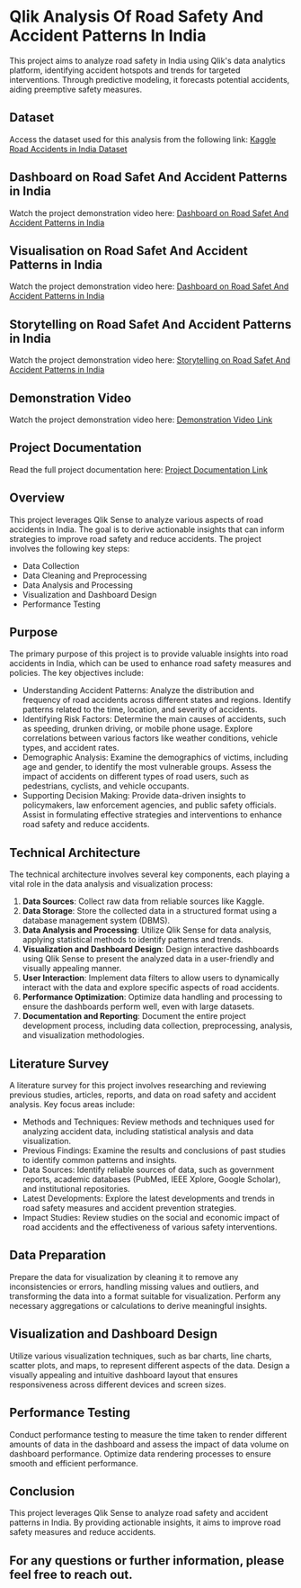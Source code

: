 
# Qlik Analysis Of Road Safety And Accident Patterns In India

This project aims to analyze road safety in India using Qlik's data analytics platform, identifying accident hotspots and trends for targeted interventions. Through predictive modeling, it forecasts potential accidents, aiding preemptive safety measures.

## Dataset
Access the dataset used for this analysis from the following link: [Kaggle Road Accidents in India Dataset](https://www.kaggle.com/datasets/aryakittukrishnasai/road-accidents-in-india)

## Dashboard on Road Safet And Accident Patterns in India
Watch the project demonstration video here: [Dashboard on Road Safet And Accident Patterns in India](https://drive.google.com/file/d/1CiSG3V0KbgbndYEq8pCvtOJ-WSIR8NyO/view?usp=drive_link)

## Visualisation on Road Safet And Accident Patterns in India
Watch the project demonstration video here: [Dashboard on Road Safet And Accident Patterns in India](https://drive.google.com/file/d/1JIuSbtDrMm0DDEP-XZnECx5HCeWPciBt/view?usp=drive_link)

## Storytelling on Road Safet And Accident Patterns in India
Watch the project demonstration video here: [Storytelling on Road Safet And Accident Patterns in India](https://drive.google.com/file/d/1wA_hy0TD4Ap-QqPxO18UihozhzhjDJe-/view?usp=drive_link)

## Demonstration Video
Watch the project demonstration video here: [Demonstration Video Link](https://drive.google.com/file/d/1tYpLEJlBIvWfWi-gStXbo1cuhAGpAQxs/view?usp=sharing)

## Project Documentation
Read the full project documentation here: [Project Documentation Link](https://drive.google.com/file/d/1ypl83uMnHewBCIHK0CB2wqEqyN4yBevY/view?usp=drive_link) 

## Overview
This project leverages Qlik Sense to analyze various aspects of road accidents in India. The goal is to derive actionable insights that can inform strategies to improve road safety and reduce accidents. The project involves the following key steps:
- Data Collection
- Data Cleaning and Preprocessing
- Data Analysis and Processing
- Visualization and Dashboard Design
- Performance Testing

## Purpose
The primary purpose of this project is to provide valuable insights into road accidents in India, which can be used to enhance road safety measures and policies. The key objectives include:
- Understanding Accident Patterns: Analyze the distribution and frequency of road accidents across different states and regions. Identify patterns related to the time, location, and severity of accidents.
- Identifying Risk Factors: Determine the main causes of accidents, such as speeding, drunken driving, or mobile phone usage. Explore correlations between various factors like weather conditions, vehicle types, and accident rates.
- Demographic Analysis: Examine the demographics of victims, including age and gender, to identify the most vulnerable groups. Assess the impact of accidents on different types of road users, such as pedestrians, cyclists, and vehicle occupants.
- Supporting Decision Making: Provide data-driven insights to policymakers, law enforcement agencies, and public safety officials. Assist in formulating effective strategies and interventions to enhance road safety and reduce accidents.

## Technical Architecture
The technical architecture involves several key components, each playing a vital role in the data analysis and visualization process:
1. **Data Sources**: Collect raw data from reliable sources like Kaggle.
2. **Data Storage**: Store the collected data in a structured format using a database management system (DBMS).
3. **Data Analysis and Processing**: Utilize Qlik Sense for data analysis, applying statistical methods to identify patterns and trends.
4. **Visualization and Dashboard Design**: Design interactive dashboards using Qlik Sense to present the analyzed data in a user-friendly and visually appealing manner.
5. **User Interaction**: Implement data filters to allow users to dynamically interact with the data and explore specific aspects of road accidents.
6. **Performance Optimization**: Optimize data handling and processing to ensure the dashboards perform well, even with large datasets.
7. **Documentation and Reporting**: Document the entire project development process, including data collection, preprocessing, analysis, and visualization methodologies.

## Literature Survey
A literature survey for this project involves researching and reviewing previous studies, articles, reports, and data on road safety and accident analysis. Key focus areas include:
- Methods and Techniques: Review methods and techniques used for analyzing accident data, including statistical analysis and data visualization.
- Previous Findings: Examine the results and conclusions of past studies to identify common patterns and insights.
- Data Sources: Identify reliable sources of data, such as government reports, academic databases (PubMed, IEEE Xplore, Google Scholar), and institutional repositories.
- Latest Developments: Explore the latest developments and trends in road safety measures and accident prevention strategies.
- Impact Studies: Review studies on the social and economic impact of road accidents and the effectiveness of various safety interventions.

## Data Preparation
Prepare the data for visualization by cleaning it to remove any inconsistencies or errors, handling missing values and outliers, and transforming the data into a format suitable for visualization. Perform any necessary aggregations or calculations to derive meaningful insights.

## Visualization and Dashboard Design
Utilize various visualization techniques, such as bar charts, line charts, scatter plots, and maps, to represent different aspects of the data. Design a visually appealing and intuitive dashboard layout that ensures responsiveness across different devices and screen sizes.

## Performance Testing
Conduct performance testing to measure the time taken to render different amounts of data in the dashboard and assess the impact of data volume on dashboard performance. Optimize data rendering processes to ensure smooth and efficient performance.

## Conclusion
This project leverages Qlik Sense to analyze road safety and accident patterns in India. By providing actionable insights, it aims to improve road safety measures and reduce accidents.

For any questions or further information, please feel free to reach out.
---
